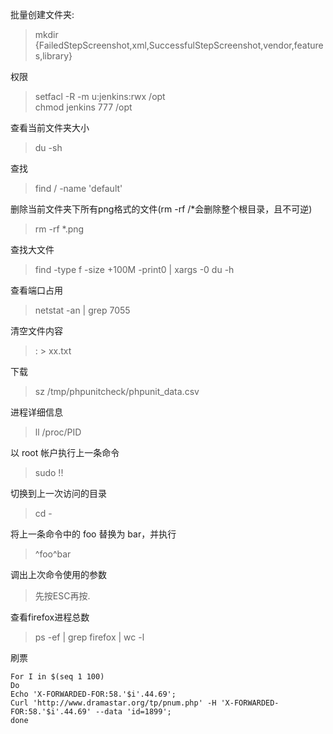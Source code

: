 批量创建文件夹:
>mkdir {FailedStepScreenshot,xml,SuccessfulStepScreenshot,vendor,features,library}

权限
>setfacl -R -m u:jenkins:rwx /opt  
>chmod jenkins 777 /opt

查看当前文件夹大小
>du -sh

查找
>find / -name 'default'

删除当前文件夹下所有png格式的文件(rm -rf /*会删除整个根目录，且不可逆)
>rm -rf *.png

查找大文件
>find -type f -size +100M  -print0 | xargs -0 du -h

查看端口占用
>netstat -an | grep 7055

清空文件内容
>: > xx.txt

下载
>sz /tmp/phpunitcheck/phpunit_data.csv

进程详细信息
>ll /proc/PID

以 root 帐户执行上一条命令
>sudo !!

切换到上一次访问的目录 
>cd -

将上一条命令中的 foo 替换为 bar，并执行 
>^foo^bar

调出上次命令使用的参数
>先按ESC再按.

查看firefox进程总数
>ps -ef | grep firefox | wc -l

刷票
```shell
For I in $(seq 1 100)
Do
Echo 'X-FORWARDED-FOR:58.'$i'.44.69';
Curl 'http://www.dramastar.org/tp/pnum.php' -H 'X-FORWARDED-FOR:58.'$i'.44.69' --data 'id=1899';
done
```